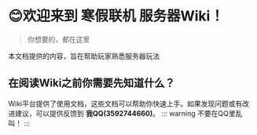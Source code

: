 
# 😊欢迎来到 **寒假联机** 服务器Wiki！
> 你想要的，都在这里

本文档提供的内容，旨在帮助玩家熟悉服务器玩法



## 在阅读Wiki之前你需要先知道什么？

Wiki平台提供了使用文档，这些文档可以帮助你快速上手。如果发现问题或有改进建议，可以提供反馈到 **我QQ(3592744660)**。
::: warning
不要在QQ里乱叫！
:::
